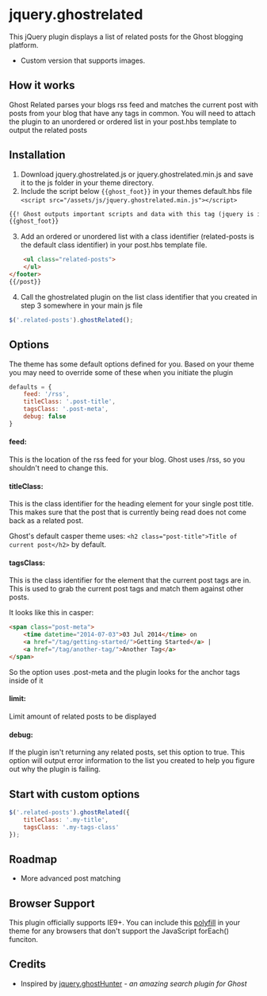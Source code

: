 jquery.ghostrelated
===================

This jQuery plugin displays a list of related posts for the Ghost blogging platform. 

* Custom version that supports images.

## How it works

Ghost Related parses your blogs rss feed and matches the current post with posts from your blog that have any tags in common. You will need to attach the plugin to an unordered or ordered list in your post.hbs template to output the related posts

## Installation

1. Download jquery.ghostrelated.js or jquery.ghostrelated.min.js and save it to the js folder in your theme directory.
2. Include the script below `{{ghost_foot}}` in your themes default.hbs file `<script src="/assets/js/jquery.ghostrelated.min.js"></script>`
```html
{{! Ghost outputs important scripts and data with this tag (jquery is included in ghost_foot) }}
{{ghost_foot}}
```

<script type="text/javascript" src="/assets/js/main.js"></script>
<script type="text/javascript" src="/assets/js/ghostrelated.min.js"></script>

3. Add an ordered or unordered list with a class identifier (related-posts is the default class identifier) in your post.hbs template file. 
```html
    <ul class="related-posts">
    </ul>
</footer>
{{/post}}
```
        
4. Call the ghostrelated plugin on the list class identifier that you created in step 3 somewhere in your main js file
```javascript
$('.related-posts').ghostRelated();
```
        

## Options
The theme has some default options defined for you. Based on your theme you may need to override some of these when you initiate the plugin
```javascript
defaults = {
    feed: '/rss',
    titleClass: '.post-title',
    tagsClass: '.post-meta',
    debug: false
}
```
            
#### feed:
This is the location of the rss feed for your blog. Ghost uses /rss, so you shouldn't need to change this.

#### titleClass:
This is the class identifier for the heading element for your single post title. This makes sure that the post that is currently being read does not come back as a related post.

Ghost's default casper theme uses: `<h2 class="post-title">Title of current post</h2>` by default.

#### tagsClass: 
This is the class identifier for the element that the current post tags are in. This is used to grab the current post tags and match them against other posts.

It looks like this in casper: 
```html
<span class="post-meta">
    <time datetime="2014-07-03">03 Jul 2014</time> on 
    <a href="/tag/getting-started/">Getting Started</a> | 
    <a href="/tag/another-tag/">Another Tag</a>
</span>
```
        
So the option uses .post-meta and the plugin looks for the anchor tags inside of it

#### limit:

Limit amount of related posts to be displayed

#### debug:

If the plugin isn't returning any related posts, set this option to true. This option will output error information to the list you created to help you figure out why the plugin is failing.

## Start with custom options

```javascript
$('.related-posts').ghostRelated({
    titleClass: '.my-title',
    tagsClass: '.my-tags-class'
});
```
            
            
## Roadmap
* More advanced post matching

## Browser Support
This plugin officially supports IE9+. You can include this [polyfill](https://developer.mozilla.org/en-US/docs/Web/JavaScript/Reference/Global_Objects/Array/forEach#Polyfill) in your theme for any browsers that don't support the JavaScript forEach() funciton.

## Credits
* Inspired by [jquery.ghostHunter](https://github.com/i11ume/ghostHunter) - *an amazing search plugin for Ghost* 
